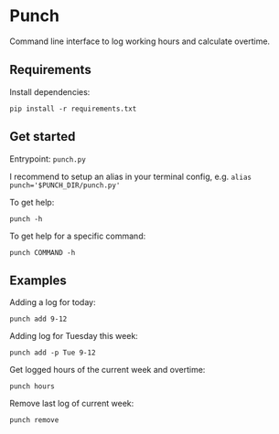 # Punch

Command line interface to log working hours and calculate overtime.

## Requirements

Install dependencies:

```
pip install -r requirements.txt
```

## Get started

Entrypoint: `punch.py`

I recommend to setup an alias in your terminal config, e.g. `alias punch='$PUNCH_DIR/punch.py'`

To get help:

```
punch -h
```

To get help for a specific command:

```
punch COMMAND -h
```

## Examples

Adding a log for today:

```
punch add 9-12
```

Adding log for Tuesday this week:

```
punch add -p Tue 9-12
```

Get logged hours of the current week and overtime:

```
punch hours
```

Remove last log of current week:

```
punch remove
```